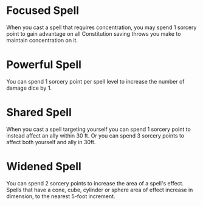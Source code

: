 # Focused Spell

When you cast a spell that requires concentration, you may spend 1 sorcery point to gain advantage on all Constitution saving throws you make to maintain concentration on it.

# Powerful Spell

You can spend 1 sorcery point per spell level to increase the number of damage dice by 1.

# Shared Spell

When you cast a spell targeting yourself you can spend 1 sorcery point to instead affect an ally within 30 ft. Or you can spend 3 sorcery points to affect both yourself and ally in 30ft.

# Widened Spell

You can spend 2 sorcery points to increase the area of a spell's effect. Spells that have a cone, cube, cylinder or sphere area of effect increase in dimension, to the nearest 5-foot increment.


